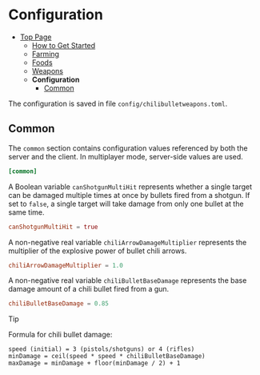 # Configuration

- [Top Page](../index.html)
  - [How to Get Started](index.html)
  - [Farming](farming.html)
  - [Foods](foods.html)
  - [Weapons](weapons.html)
  - **Configuration**
    - [Common](#common)

The configuration is saved in file `config/chilibulletweapons.toml`.

## Common

The `common` section contains configuration values referenced by both the server and the client.
In multiplayer mode, server-side values are used.

```toml
[common]
```

A Boolean variable `canShotgunMultiHit` represents whether a single target can be damaged multiple times at once by bullets fired from a shotgun.
If set to `false`, a single target will take damage from only one bullet at the same time.

```toml
canShotgunMultiHit = true
```

A non-negative real variable `chiliArrowDamageMultiplier` represents the multiplier of the explosive power of bullet chili arrows.

```toml
chiliArrowDamageMultiplier = 1.0
```

A non-negative real variable `chiliBulletBaseDamage` represents the base damage amount of a chili bullet fired from a gun.

```toml
chiliBulletBaseDamage = 0.85
```

> [!TIP]
> Formula for chili bullet damage:
> ```text
> speed (initial) = 3 (pistols/shotguns) or 4 (rifles)
> minDamage = ceil(speed * speed * chiliBulletBaseDamage)
> maxDamage = minDamage + floor(minDamage / 2) + 1
> ```
